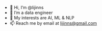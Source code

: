 - 👋 Hi, I’m @lijinns
- 🌱 I’m a data engineer
- 💞️ My interests are AI, ML & NLP
- 📫 Reach me by email at lijinns@gmail.com

<!---
lijinns/lijinns is a ✨ special ✨ repository because its `README.md` (this file) appears on your GitHub profile.
You can click the Preview link to take a look at your changes.
--->
